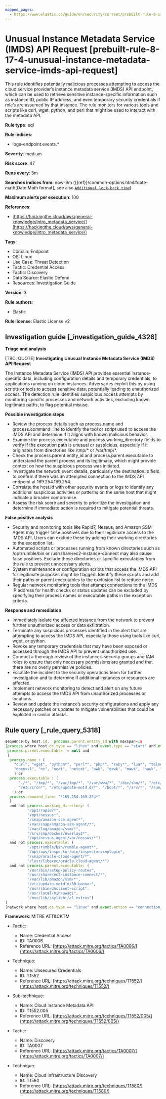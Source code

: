 ```yaml
---
mapped_pages:
  - https://www.elastic.co/guide/en/security/current/prebuilt-rule-8-17-4-unusual-instance-metadata-service-imds-api-request.html
---
```


# Unusual Instance Metadata Service (IMDS) API Request [prebuilt-rule-8-17-4-unusual-instance-metadata-service-imds-api-request]

This rule identifies potentially malicious processes attempting to access the cloud service provider’s instance metadata service (IMDS) API endpoint, which can be used to retrieve sensitive instance-specific information such as instance ID, public IP address, and even temporary security credentials if role’s are assumed by that instance. The rule monitors for various tools and scripts like curl, wget, python, and perl that might be used to interact with the metadata API.

**Rule type**: eql

**Rule indices**:

* logs-endpoint.events.*

**Severity**: medium

**Risk score**: 47

**Runs every**: 5m

**Searches indices from**: now-9m ({{ref}}/common-options.html#date-math[Date Math format], see also [`Additional look-back time`](docs-content://solutions/security/detect-and-alert/create-detection-rule.md#rule-schedule))

**Maximum alerts per execution**: 100

**References**:

* [https://hackingthe.cloud/aws/general-knowledge/intro_metadata_service/](https://hackingthe.cloud/aws/general-knowledge/intro_metadata_service/)

**Tags**:

* Domain: Endpoint
* OS: Linux
* Use Case: Threat Detection
* Tactic: Credential Access
* Tactic: Discovery
* Data Source: Elastic Defend
* Resources: Investigation Guide

**Version**: 3

**Rule authors**:

* Elastic

**Rule license**: Elastic License v2

## Investigation guide [_investigation_guide_4326]

**Triage and analysis**

[TBC: QUOTE]
**Investigating Unusual Instance Metadata Service (IMDS) API Request**

The Instance Metadata Service (IMDS) API provides essential instance-specific data, including configuration details and temporary credentials, to applications running on cloud instances. Adversaries exploit this by using scripts or tools to access sensitive data, potentially leading to unauthorized access. The detection rule identifies suspicious access attempts by monitoring specific processes and network activities, excluding known legitimate paths, to flag potential misuse.

**Possible investigation steps**

* Review the process details such as process.name and process.command_line to identify the tool or script used to access the IMDS API and determine if it aligns with known malicious behavior.
* Examine the process.executable and process.working_directory fields to verify if the execution path is unusual or suspicious, especially if it originates from directories like /tmp/* or /var/tmp/*.
* Check the process.parent.entity_id and process.parent.executable to understand the parent process and its legitimacy, which might provide context on how the suspicious process was initiated.
* Investigate the network event details, particularly the destination.ip field, to confirm if there was an attempted connection to the IMDS API endpoint at 169.254.169.254.
* Correlate the host.id with other security events or logs to identify any additional suspicious activities or patterns on the same host that might indicate a broader compromise.
* Assess the risk score and severity to prioritize the investigation and determine if immediate action is required to mitigate potential threats.

**False positive analysis**

* Security and monitoring tools like Rapid7, Nessus, and Amazon SSM Agent may trigger false positives due to their legitimate access to the IMDS API. Users can exclude these by adding their working directories to the exception list.
* Automated scripts or processes running from known directories such as /opt/rumble/bin or /usr/share/ec2-instance-connect may also cause false positives. Exclude these directories or specific executables from the rule to prevent unnecessary alerts.
* System maintenance or configuration scripts that access the IMDS API for legitimate purposes might be flagged. Identify these scripts and add their paths or parent executables to the exclusion list to reduce noise.
* Regular network monitoring tools that attempt connections to the IMDS IP address for health checks or status updates can be excluded by specifying their process names or executable paths in the exception criteria.

**Response and remediation**

* Immediately isolate the affected instance from the network to prevent further unauthorized access or data exfiltration.
* Terminate any suspicious processes identified in the alert that are attempting to access the IMDS API, especially those using tools like curl, wget, or python.
* Revoke any temporary credentials that may have been exposed or accessed through the IMDS API to prevent unauthorized use.
* Conduct a thorough review of the instance’s security groups and IAM roles to ensure that only necessary permissions are granted and that there are no overly permissive policies.
* Escalate the incident to the security operations team for further investigation and to determine if additional instances or resources are affected.
* Implement network monitoring to detect and alert on any future attempts to access the IMDS API from unauthorized processes or locations.
* Review and update the instance’s security configurations and apply any necessary patches or updates to mitigate vulnerabilities that could be exploited in similar attacks.


## Rule query [_rule_query_5318]

```js
sequence by host.id,  process.parent.entity_id with maxspan=1s
[process where host.os.type == "linux" and event.type == "start" and event.action == "exec" and
 process.parent.executable != null and
 (
  process.name : (
    "curl", "wget", "python*", "perl*", "php*", "ruby*", "lua*", "telnet", "pwsh",
    "openssl", "nc", "ncat", "netcat", "awk", "gawk", "mawk", "nawk", "socat", "node"
    ) or
  process.executable : (
      "./*", "/tmp/*", "/var/tmp/*", "/var/www/*", "/dev/shm/*", "/etc/init.d/*", "/etc/rc*.d/*",
      "/etc/cron*", "/etc/update-motd.d/*", "/boot/*", "/srv/*", "/run/*", "/etc/rc.local"
    ) or
  process.command_line: "*169.254.169.254*"
  )
  and not process.working_directory: (
          "/opt/rapid7*",
          "/opt/nessus*",
          "/snap/amazon-ssm-agent*",
          "/var/snap/amazon-ssm-agent/*",
          "/var/log/amazon/ssm/*",
          "/srv/snp/docker/overlay2*",
          "/opt/nessus_agent/var/nessus/*")
  and not process.executable: (
          "/opt/rumble/bin/rumble-agent*",
          "/opt/aws/inspector/bin/inspectorssmplugin",
          "/snap/oracle-cloud-agent/*",
          "/lusr/libexec/oracle-cloud-agent/*")
  and not process.parent.executable: (
          "/usr/bin/setup-policy-routes",
          "/usr/share/ec2-instance-connect/*",
          "/var/lib/amazon/ssm/*",
          "/etc/update-motd.d/30-banner",
          "/usr/sbin/dhclient-script",
          "/usr/local/bin/uwsgi",
          "/usr/lib/skylight/al-extras")
]
[network where host.os.type == "linux" and event.action == "connection_attempted" and destination.ip == "169.254.169.254"]
```

**Framework**: MITRE ATT&CKTM

* Tactic:

    * Name: Credential Access
    * ID: TA0006
    * Reference URL: [https://attack.mitre.org/tactics/TA0006/](https://attack.mitre.org/tactics/TA0006/)

* Technique:

    * Name: Unsecured Credentials
    * ID: T1552
    * Reference URL: [https://attack.mitre.org/techniques/T1552/](https://attack.mitre.org/techniques/T1552/)

* Sub-technique:

    * Name: Cloud Instance Metadata API
    * ID: T1552.005
    * Reference URL: [https://attack.mitre.org/techniques/T1552/005/](https://attack.mitre.org/techniques/T1552/005/)

* Tactic:

    * Name: Discovery
    * ID: TA0007
    * Reference URL: [https://attack.mitre.org/tactics/TA0007/](https://attack.mitre.org/tactics/TA0007/)

* Technique:

    * Name: Cloud Infrastructure Discovery
    * ID: T1580
    * Reference URL: [https://attack.mitre.org/techniques/T1580/](https://attack.mitre.org/techniques/T1580/)



